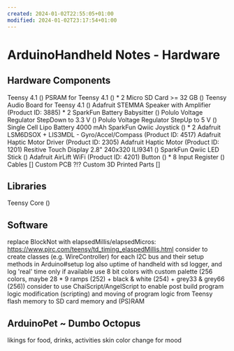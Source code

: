 ```yaml
---
created: 2024-01-02T22:55:05+01:00
modified: 2024-01-02T23:17:54+01:00
---
```


# ArduinoHandheld Notes - Hardware

## Hardware Components

Teensy 4.1 ()
PSRAM for Teensy 4.1 () * 2
Micro SD Card >= 32 GB ()
Teensy Audio Board for Teensy 4.1 ()
Adafruit STEMMA Speaker with Amplifier (Product ID: 3885) * 2
SparkFun Battery Babysitter ()
Polulo Voltage Regulator StepDown to 3.3 V ()
Polulo Voltage Regulator StepUp to 5 V ()
Single Cell Lipo Battery 4000 mAh
SparkFun Qwiic Joystick () * 2
Adafruit LSM6DSOX + LIS3MDL - Gyro/Accel/Compass (Product ID: 4517)
Adafruit Haptic Motor Driver (Product ID: 2305)
Adafruit Haptic Motor (Product ID: 1201)
Resitive Touch Display 2.8" 240x320 ILI9341 ()
SparkFun Qwiic LED Stick ()
Adafruit AirLift WiFi (Product ID: 4201)
Button () * 8
Input Register ()
Cables []
Custom PCB ?!?
Custom 3D Printed Parts []


## Libraries

Teensy Core ()


## Software

replace BlockNot with elapsedMillis/elapsedMicros: https://www.pjrc.com/teensy/td_timing_elaspedMillis.html
consider to create classes (e.g. WireController) for each I2C bus and their setup methods in Arduino#setup
log also uptime of handheld with sd logger, and log 'real' time only if available
use 8 bit colors with custom palette (256 colors, maybe 28 * 9 ramps (252) + black & white (254) + grey33 & grey66 (256))
consider to use ChaiScript/AngelScript to enable post build program logic modification (scripting) and moving of program logic from Teensy flash memory to SD card memory and (PS)RAM


## ArduinoPet ~ Dumbo Octopus

likings for food, drinks, activities
skin color change for mood
